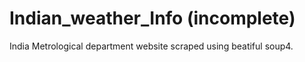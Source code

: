 # Indian_weather_Info (incomplete)
India Metrological department website scraped using beatiful soup4.

